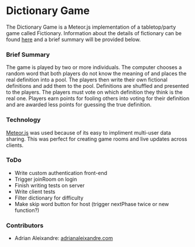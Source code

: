 # Dictionary Game

The Dictionary Game is a Meteor.js implementation of a tabletop/party game called Fictionary. Information about the details of fictionary can be found [here](https://en.wikipedia.org/wiki/Fictionary) and a brief summary will be provided below.

### Brief Summary

The game is played by two or more individuals. The computer chooses a random word that both players do not know the meaning of and places the real definition into a pool. The players then write their own fictional definitions and add them to the pool. Definitions are shuffled and presented to the players. The players must vote on which definition they think is the real one. Players earn points for fooling others into voting for their definition and are awarded less points for guessing the true definition.

### Technology

[Meteor.js](http://meteor.com) was used because of its easy to impliment multi-user data sharing. This was perfect for creating game rooms and live updates across clients.

### ToDo

* Write custom authentication front-end
* Trigger joinRoom on login
* Finish writing tests on server
* Write client tests
* Filter dictionary for difficulty
* Make skip word button for host (trigger nextPhase twice or new function?)

### Contributors

* Adrian Aleixandre: [adrianaleixandre.com](http://adrianaleixandre.com)

